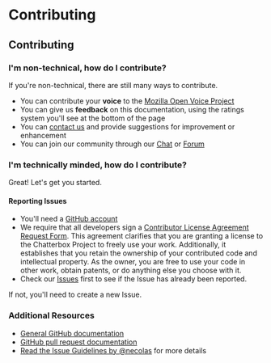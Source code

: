 # Contributing



## Contributing

### I'm non-technical, how do I contribute?

If you're non-technical, there are still many ways to contribute.

* You can contribute your **voice** to the [Mozilla Open Voice Project](https://voice.mozilla.org/)
* You can give us **feedback** on this documentation, using the ratings system you'll see at the bottom of the page
* You can [contact us](https://chatterbox.ai/contact) and provide suggestions for improvement or enhancement
* You can join our community through our [Chat](https://chat.chatterbox.ai) or [Forum](https://community.chatterbox.ai)

### I'm technically minded, how do I contribute?

Great! Let's get you started.

#### Reporting Issues

* You'll need a [GitHub account](https://github.com/signup/free)
* We require that all developers sign a [Contributor License Agreement Request Form](https://chatterbox.ai/cla/). This agreement clarifies that you are granting a license to the Chatterbox Project to freely use your work.  Additionally, it establishes that you retain the ownership of your contributed code and intellectual property.  As the owner, you are free to use your code in other work, obtain patents, or do anything else you choose with it.
* Check our [Issues](https://github.com/issues?user=ChatterboxAI) first to see if the Issue has already been reported.

If not, you'll need to create a new Issue.

### Additional Resources

* [General GitHub documentation](http://help.github.com/)
* [GitHub pull request documentation](https://help.github.com/articles/about-pull-requests/)
* [Read the Issue Guidelines by @necolas](https://github.com/necolas/issue-guidelines/blob/master/CONTRIBUTING.md) for more details

